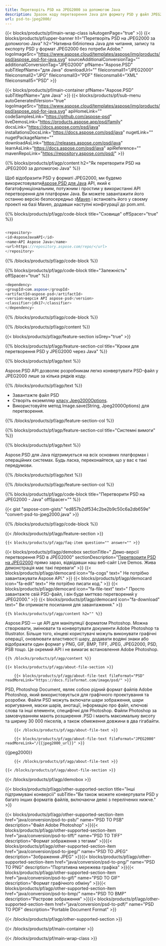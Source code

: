 ```yaml
---
title: Перетворіть PSD на JPEG2000 за допомогою Java
description: Зразок коду перетворення Java для формату PSD у файл JPEG2000. Використовуйте цей приклад коду, щоб перетворити PSD на JPEG2000 у будь-якому веб- або настільному додатку Java на основі Java.
url: psd-to-jpeg2000/
---
```


{{< blocks/products/pf/main-wrap-class isAutogenPage="true" >}}
{{< blocks/products/pf/upper-banner h1="Перетворіть PSD на JPEG2000 за допомогою Java" h2="Нативна бібліотека Java для читання, запису та експорту PSD у формат JPEG2000 без потреби Adobe." logoImageSrc="https://www.aspose.cloud/templates/aspose/img/products/psd/aspose_psd-for-java.svg" sourceAdditionalConversionTag="" additionalConversionTag="JPEG2000" pfName="Aspose.PSD" subTitlepfName="для Java" downloadUrl="" fileiconsmall1="JPEG2000" fileiconsmall2="JPG" fileiconsmall3="PDF" fileiconsmall4="XML" fileiconsmall5="PSD" >}}

{{< blocks/products/pf/main-container pfName="Aspose.PSD" subTitlepfName="для Java" >}}
{{< blocks/products/pf/sub-menu autoGeneratedVersion="true" logoImageSrc="https://www.aspose.cloud/templates/aspose/img/products/psd/aspose_psd-for-java.svg" apiHomeLink="" codeSamplesLink="https://github.com/aspose-psd" liveDemosLink="https://products.aspose.app/psd/family" docsLink="https://docs.aspose.com/psd/java" installationsDocsLink="https://docs.aspose.com/psd/java" nugetLink="" nugetPackageName="" downloadAsLink="https://releases.aspose.com/psd/java" learnAsLink="https://docs.aspose.com/psd/java" apiReference="" mavenRepoLink="https://repository.aspose.com/psd/" >}}

{{% blocks/products/pf/agp/content h2="Як перетворити PSD на JPEG2000 за допомогою Java" %}}

Щоб відобразити PSD у форматі JPEG2000, ми будемо використовувати<a href="/psd/{{< lang-code >}}java">Aspose.PSD для Java</a> API, який є багатофункціональним, потужним і простим у використанні API перетворення для платформи Java. Ви можете завантажити його останню версію безпосередньо з<a href="https://repository.aspose.com/psd/">Maven</a> і встановіть його у своєму проекті на базі Maven, додавши наступні конфігурації до pom.xml.

{{% blocks/products/pf/agp/code-block title="Сховище" offSpacer="true" %}}

```cs

<repository>
<id>AsposeJavaAPI</id>
<name>API Aspose Java</name>
<url>https://repository.aspose.com/repo/</url>
</repository>

```

{{% /blocks/products/pf/agp/code-block %}}

{{% blocks/products/pf/agp/code-block title="Залежність" offSpacer="true" %}}

```cs
<dependency>
<groupId>com.aspose</groupId>
<artifactId>aspose-psd</artifactId>
<version>версія API aspose-psd</version>
<classifier>jdk17</classifier>
</dependency>

```

{{% /blocks/products/pf/agp/code-block %}}

{{% /blocks/products/pf/agp/content %}}

{{< blocks/products/pf/agp/feature-section isGrey="true" >}}

{{% blocks/products/pf/agp/feature-section-col title="Кроки для перетворення PSD у JPEG2000 через Java" %}}

{{% blocks/products/pf/agp/text %}}

 Aspose.PSD API дозволяє розробникам легко конвертувати PSD-файл у JPEG2000 лише за кілька рядків коду.

{{% /blocks/products/pf/agp/text %}}

- Завантажте файл PSD
- Створіть екземпляр [класу Jpeg2000Options](https://apireference.aspose.com/psd/java/com.aspose.psd.imageoptions/Jpeg2000Options).
- Використовуйте метод Image.save(String, Jpeg2000Options) для перетворення.


{{% /blocks/products/pf/agp/feature-section-col %}}

{{% blocks/products/pf/agp/feature-section-col title="Системні вимоги" %}}

{{% blocks/products/pf/agp/text %}}

 Aspose.PSD для Java підтримується на всіх основних платформах і операційних системах. Будь ласка, переконайтеся, що у вас є такі передумови.

{{% /blocks/products/pf/agp/text %}}

{{% /blocks/products/pf/agp/feature-section-col %}}

{{% blocks/products/pf/agp/code-block title="Перетворити PSD на JPEG2000 - Java" offSpacer="" %}}

{{< gist "aspose-com-gists" "ed857b2df534c2be2b9c50c6a2db659e" "convert-psd-to-jpeg2000.java" >}}

{{% /blocks/products/pf/agp/code-block %}}

{{< /blocks/products/pf/agp/feature-section >}}

    {{< blocks/products/pf/agp/faq-item question="" answer="" >}}
 

<!-- aboutfile Starts -->

{{< blocks/products/pf/agp/demobox sectionTitle=" Демо-версії перетворення PSD в JPEG2000" sectionDescription="[Перетворити PSD на JPEG2000](https://products.aspose.app/psd/conversion/psd-to-jpeg2000) прямо зараз, відвідавши наш веб-сайт Live Demos. Жива демонстрація має такі переваги" >}}
        {{< blocks/products/pf/agp/democard icon="fa-cogs" text=" Не потрібно завантажувати Aspose API." >}}
        {{< blocks/products/pf/agp/democard icon="fa-edit" text=" Не потрібно писати код." >}}
        {{< blocks/products/pf/agp/democard icon="fa-file-text" text=" Просто завантажте свій PSD-файл, і він буде миттєво перетворений у JPEG2000." >}}
        {{< blocks/products/pf/agp/democard icon="fa-download" text=" Ви отримаєте посилання для завантаження." >}}

    {{% blocks/products/pf/agp/content h2="" %}}

Aspose.PSD — це API для маніпуляції форматом Photoshop. Можна створювати, змінювати та конвертувати документи Adobe Photoshop та Illustrator. Більше того, кінцеві користувачі можуть виконувати графічні операції, оновлювати властивості шару, додавати водяні знаки або відображати один формат у PNG, GIF, BMP, TIFF, JPEG, JPEG2000, PSD, PSB тощо. Це окремий API і не вимагає встановлення Adobe Photoshop.  



    {{% /blocks/products/pf/agp/content %}}

    {{< blocks/products/pf/agp/about-file-section >}}

        {{< blocks/products/pf/agp/about-file-text fileFormat="PSD" readMoreLink="https://docs.fileformat.com/image/psd/" >}}
PSD, Photoshop Document, являє собою рідний формат файлів Adobe Photoshop, який використовується для графічного проектування та розробки. Файли PSD можуть включати шари зображення, шари коригування, маски шарів, анотації, інформацію про файл, ключові слова та інші елементи, специфічні для Photoshop. Файли Photoshop за замовчуванням мають розширення .PSD і мають максимальну висоту та ширину 30 000 пікселів, а також обмеження довжини в два гігабайти.

        {{< /blocks/products/pf/agp/about-file-text >}}

        {{< blocks/products/pf/agp/about-file-text fileFormat="JPEG2000" readMoreLink="/{{jpeg2000_url}}" >}}
{{jpeg2000}}

        {{< /blocks/products/pf/agp/about-file-text >}}

    {{< /blocks/products/pf/agp/about-file-section >}}

{{< /blocks/products/pf/agp/demobox >}}

<!-- aboutfile Ends -->

{{< blocks/products/pf/agp/other-supported-section title="Інші підтримувані конверсії" subTitle="Ви також можете конвертувати PSD у багато інших форматів файлів, включаючи деякі з перелічених нижче." >}}

{{< blocks/products/pf/agp/other-supported-section-item href="java/conversion/psd-to-psb/" name="PSD TO PSB" description="Файл Adobe Photoshop" >}}{{< blocks/products/pf/agp/other-supported-section-item href="java/conversion/psd-to-tiff/" name="PSD TO TIFF" description="Формат зображення з тегами" >}}{{< blocks/products/pf/agp/other-supported-section-item href="java/conversion/psd-to-jpeg/" name="PSD TO JPEG" description="Зображення JPEG" >}}{{< blocks/products/pf/agp/other-supported-section-item href="java/conversion/psd-to-png/" name="PSD TO PNG" description="Портативна мережева графіка" >}}{{< blocks/products/pf/agp/other-supported-section-item href="java/conversion/psd-to-gif/" name="PSD TO GIF" description="Формат графічного обміну" >}}{{< blocks/products/pf/agp/other-supported-section-item href="java/conversion/psd-to-bmp/" name="PSD TO BMP" description="Растрове зображення" >}}{{< blocks/products/pf/agp/other-supported-section-item href="java/conversion/psd-to-pdf/" name="PSD TO PDF" description="Portable Document Format" >}}

{{< /blocks/products/pf/agp/other-supported-section >}}

{{< /blocks/products/pf/main-container >}}
    
{{< /blocks/products/pf/main-wrap-class >}}
